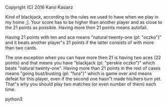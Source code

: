 Copyright (C) 2016 Karol Kasiarz

Kind of blackjack, according to the rules we used to have when we play in my 
home ;]. Your score has to be higher than another player and as close to the 
21 points as possible. Having more then 21 points means autofail.

Having 21 points with ten and ace means "natural twenty-one (pl: "oczko")" 
and it beats another player"s 21 points if the latter consists of with more than two cards.

The one exception when you can have more then 21 is having two aces 
(22 points) and that means you have "blackjack (pl: "perskie oczko")" which beats
"natural twenty-one". Having more than 21 points in the rest of cases means 
"going bust/busting (pl: "fura")" which is game over and means defeat for this player, 
even if the second one hasn"t made his/hers turn yet. That"s why you should 
play two matches (or even number of them) each time.

python3